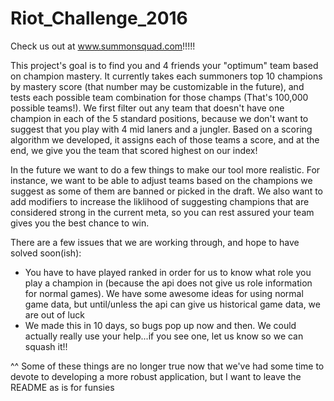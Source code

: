 # Riot_Challenge_2016

Check us out at www.summonsquad.com!!!!!

This project's goal is to find you and 4 friends your "optimum" team based on champion mastery.  It currently takes each summoners top 10 champions by mastery score (that number may be customizable in the future), and tests each possible team combination for those champs (That's 100,000 possible teams!).  We first filter out any team that doesn't have one champion in each of the 5 standard positions, because we don't want to suggest that you play with 4 mid laners and a jungler.  Based on a scoring algorithm we developed, it assigns each of those teams a score, and at the end, we give you the team that scored highest on our index!

In the future we want to do a few things to make our tool more realistic.  For instance, we want to be able to adjust teams based on the champions we suggest as some of them are banned or picked in the draft.  We also want to add modifiers to increase the liklihood of suggesting champions that are considered strong in the current meta, so you can rest assured your team gives you the best chance to win.

There are a few issues that we are working through, and hope to have solved soon(ish):

* You have to have played ranked in order for us to know what role you play a champion in (because the api does not give us role information for normal games).  We have some awesome ideas for using normal game data, but until/unless the api can give us historical game data, we are out of luck
* We made this in 10 days, so bugs pop up now and then.  We could actually really use your help...if you see one, let us know so we can squash it!!

^^ Some of these things are no longer true now that we've had some time to devote to developing a more robust application, but I want to leave the README as is for funsies